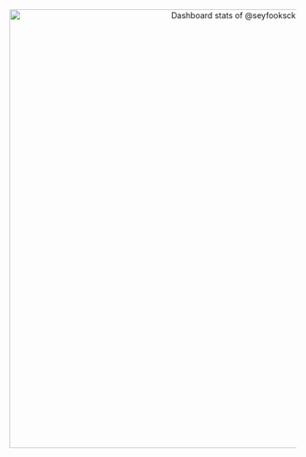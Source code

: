 <!-- Copy-paste in your Readme.md file -->

<a href="https://next.ossinsight.io/widgets/official/compose-user-dashboard-stats?user_id=65098880" target="_blank" style="display: block" align="center">
  <picture>
    <source media="(prefers-color-scheme: dark)" srcset="https://next.ossinsight.io/widgets/official/compose-user-dashboard-stats/thumbnail.png?user_id=65098880&image_size=auto&color_scheme=dark" width="771" height="auto">
    <img alt="Dashboard stats of @seyfooksck" src="https://next.ossinsight.io/widgets/official/compose-user-dashboard-stats/thumbnail.png?user_id=65098880&image_size=auto&color_scheme=light" width="771" height="auto">
  </picture>
</a>

<!-- Made with [OSS Insight](https://ossinsight.io/) -->
